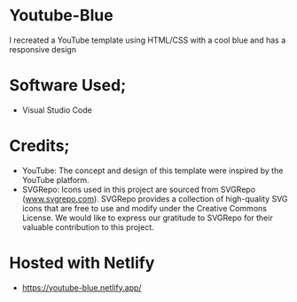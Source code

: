 # Youtube-Blue
I recreated a YouTube template using HTML/CSS with a cool blue and has a responsive design
# Software Used;
- Visual Studio Code
# Credits;
- YouTube: The concept and design of this template were inspired by the YouTube platform.
- SVGRepo: Icons used in this project are sourced from SVGRepo (www.svgrepo.com). SVGRepo provides a collection of high-quality SVG icons that are free to use and modify under the Creative Commons License. We would like to express our gratitude to SVGRepo for their valuable contribution to this project.
# Hosted with Netlify
- https://youtube-blue.netlify.app/
